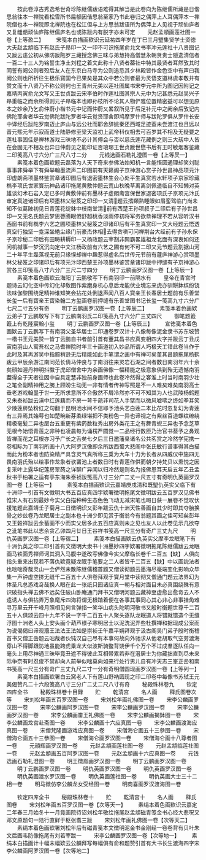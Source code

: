 <!-- { "loadSidebar": true } -->
　　按此卷淳古秀逸希世奇珍陈继儒跋语难得其解当是此卷向为陈继儒所藏是日偕思翁往本一禅院看松雪所书扁额因偕思翁至家乃书此卷归之偶萍上人耳偶萍本一禅院僧也本一禅院即北禅院也在松江但与上方思翁跋语所为偶萍上人见视于顽仙庐者又复龃龉顽仙庐陈继儒庐名也或陈跋内有脱字亦未可定
　　元赵孟頫画莲社图一卷【上等盈二】
　　宋笺本白描画欵识云延祐四年岁在丁巳三月朢集贤学士资徳大夫赵孟頫临下有赵氏子昻印一又一印不可识拖尾俞允文书李冲元莲社十八贤图记又跋云逺公初从佛防跋陁罗三藏授念佛三昧与弟慧持高僧慧永朝贤贵士隠逸清信者一百二十三人为铭誓生净土刘程之着文此称十八贤者葢社中特其最贤者耳然攷其时同誓有阙公则者殁后友人在东京白马寺为公则追忌其夕林殿皆作金色空中有声曰我阙公则也所祈往生极乐寳国今已果矣是其众中若公则者最为灵悟支道林虞孝敬并有赞文而十八贤乃不称公则何也王青州元美以莲社图属书宋李元中所为图记因附记之嘉靖丙寅俞允文写又王世贞跋云宋李伯时作莲社图其宗人元中为记甚悉元赵吴兴子昻重临之而余所得则元子昻临本也即孙枝所不论其人物俨雅位置精密益可以想见原本之妙余乃乞俞仲蔚小楷书元中记而仲蔚又畧叙所见于后足补元中之阙余后攷记内佛陀耶舍者华云觉佛陀跋陀罗者华云觉贤耶舍即鸠摩罗什师与跋陀罗俱从罗什长安中译经后跋陀罗南迈止庐山与远公社而耶舍辞姚秦还西域足迹葢未尝渡江也且远以晋元熙元年示寂而道士陆静修至梁天监初上武帝科仪相去可百岁其不相及无疑要之莲社事固佳是禅林游戏三昧地不必计其傅会与否以慈氏莲花藏例之则三大刼中人皆在会固无不相及也异日仲蔚见之能印证否琅琊王世贞跋世懋书后有王时敏烟客鉴藏二印笺高八寸六分广三尺八寸二分
　　元钱选画石勒礼澄图一卷【上等昃一】
　　素笺本着色画欵题云磊落为人天下奇来参佛法始知机一言能悟圆通理却笑刘聪事事非舜举下有舜举翰墨流声二印图前有天籁阁子京神游心赏子孙世昌神品项元汴印虚朗斋项墨林鉴赏章诸印图后有退密墨林生会心处平生真赏若水轩项子京家珍藏檇李项氏世家寳玩神品诸印拖尾黄敷仲题云荒山秋晩草离离剑佩遥临自不知懒对英雄谈幻术石岩入定已多时黄敷仲前有墨林子虚朗斋宫保世家退密项氏子京项元汴氏审定真迹诸印后有项墨林父秘笈之印印一又清题云搘頥熟睡眼如眉銮驾临门尚未知不似葛陂初见日青莲花绽鉢中枝南堂清前有西楚王孙项叔子二印后有子孙世昌印一又无名氏题云梦思瞢腾眼倦舒越桃香淡雨停初将军务欲叅禅理不若从容听汉书西窗书前有檇李六艺之圃项墨林父秘笈之印诸印后有平生真赏印一又大经题云悟透真空行独坚一龛深坐絶尘缘门前豪杰休相去得贪嗔可问禅荆台大经前有子孙永保子京珍秘二印后有田畴耕耨印一又杨政题云宰割非闗霸畧雄祖龙北面有深衷如何还问机椷事一梦沉沉向定中文江杨政前有六艺之圃有何不可二印又元节题云割据山河二十年平生磊落视无前只缘悮却禅中趣惹得虚名后世传元节前有蘧庐神游心赏项墨林父秘笈之印诸印后有项元汴印西楚王孙项墨林鉴赏章诸印跋中押缝有子京神游心赏各三印笺高八寸六分广三尺二寸四分
　　明丁云鹏画罗汉图一卷【上等辰一】
　　素笺本着色画欵云海阳丁云鹏敬写下有南羽印一前隔水有
　　皇帝在青宫时题诗云幻化空中传幻化却敎图作紫磨身机心息后龙能伏业境忘来虎亦驯缾鉢缤纷饶法味伽黎围绕足精神谁知笑会拈花处倒退声闻八百人寳亲王长春居士题前有乐善堂长玺一后有寳亲王寳染翰二方玺画卷前押缝有乐善堂图书记长玺一笺高九寸六分广七尺二寸五分有奇
　　明丁云鹏画罗汉图一卷【上等辰二】
　　素笺本着色画欵云弟子丁云鹏敬写下有丁云鹏南羽氏二印笺高九寸六分广三丈四尺
　　御笔题籖籖上有乾隆宸翰小玺
　　明丁云鹏画罗汉图一卷【上等辰三】
　　宣徳笺本着色画欵云丁云鹏写下有南羽父圣华居士二印通卷罗汉计十八像每像泥金隶书苏东坡赞一楷书王元美赞一皆丁云鹏自书者前引首有董其昌书应真变相四大字并跋云丁丑戊寅南羽山人寓吾松之马耆禅院时年三十画道初入妙品所谓人巧极天工错此卷当作于此时及其再游吴中指腕稍逊无后精能如此手笔谓之画中有禅可矣董其昌题拖尾杨鹤跋云甲辰余游江南同范长倩马仲良与丁南羽往来灵岩石湖之间者数日南羽年六十余矣顔如渥丹神明抖擞于虎邱僧舍中为余画佛像一幅精能之极意象俱到殆无遗憾南羽葢得全于天者往因中自具定慧非独前身画师也此卷冷然得之客淮上时当时南羽少壮之笔全副精神用之腕上顾盼生动无一非有情者传神写照是不一人难矣难矣南羽高士垂老游戏翰墨于世一无所求意所不合傲然不屑冷然亦不可不知其为人也武陵杨鹤题又朱泰祯跋云滇中红莲藕而不房一萼千葩非司花人手擘而以微风嘘咈之终如拳耳笑少陵莲房坠粉红之句翻于昆明池水间不信耶予池头艺白莲二本比花时忽复幻为青莲有三异焉其始萼也如楚畹新芽柔绿堪把不类粉色一异也谛视之有紫丝百道螺纹缭绕精极毫髪二异也层台五重更有紫菂数粒秀出房外类花王之有舞青蜺三异也予念芝草无根今始悟青莲之非种也凌晨每为诵楞严圆觉一二品经行数匝乃治官书葢予之鼻观皆禅而花之耳根亦习予广长之舌矣七夕后三日邀藩臬诸名公共茗赏之冷然学宪携一卷相眎为丁南羽所画十八大阿罗汉像即余所跋西蜀大悲阁中张氏敏行谱事得其白描而此为粉本者也防染精严具含灵气真所称三乗为大车十力为长者从四威仪中施四无畏南羽氏殆以绘事作龙象者欤畱池上者数日时有青莲作供而朝夕持梵贝以熏悦之因复采叶上露华纪莲房翠菂之详聊广异闻以归冷然是则名为报佛恩耳天启五年乙丑孟秋书于柏署之适有亭东海朱泰祯跋笺高八寸三分广二丈一尺五寸有奇明仇英画罗汉图一卷【上等宿一】
　　素笺本白描画欵识云嘉靖庚戌清和既朢仇英实父临下有十洲印一引首有文徴明大书五百应真四字欵署徴明拖尾文徴明跋云五百罗汉见佛书惟宋人有石刻最妙今实父白描种种生态色色飞动无减宋笔也暇日获一展卷不觉叹伏援笔题此嘉靖壬子菊月二日徴明识又彭年跋云仇十洲天性善画自其少时即其夺胎换骨之妙兹卷乃龙眠居士之副本也十洲少即见赏于衡翁今有翁题其画之佳可知矣彭年又王糓祥跋云余蓄画不少而实父居多此五百应真则未之见也友人以此卷见示几欲夺之泚笔书此以志余贪乙卯四月廿日王谷祥书笺高一尺三分有奇广三丈九尺
　　明仇英画罗汉图一卷【上等宿二】
　　素笺本白描画欵云仇英实父摩李龙眠笔下有十洲仇英之印二印引首有文徴明大隶书十洲墨妙四字欵署徴明拖尾陈继儒跋云龙眠画马铁面秀禅师诃其洞入马腹中遂改写佛像今实父摩临长卷千二百五【缺】人俱向指头重来出现若不落仇欵竟疑龙眠手笔要之二人者皆千二百五【缺】中以画説法者也咄咄奇哉灵山一会俨然未散陈继儒稽首题又僧读彻题云墨海尽毫端变化影响众毕集一声钟虚空挤无缝千二百五十人俱卷拜观于寳月堂中读彻又僧通门题云法界幻为体圣凡总游戏竒哉换人眼在此一张纸只园诸应真一朝与相对面目未必真围绕殊有意识破指头禅去佛不远矣住破山卧庵通门拜书又僧明河题云藏神至虚愈出愈竒去人不逺诱人与俱拈弄万象麾斥四海将谓无根踏着便在各事其事同心其心非心非事挂角难寻万里云开千峰月照相见何言弹指一笑华山病头陀明河敬书又殷时衡题世尊千二百五十人俱颂云四十九年不说一字千二百五十人聚头逐队龙眠道人将错就错造个无缝浮图十洲老人头上安头画个葫芦様子寒明居士以泥洗泥弄些杜撰禅和据现成公案而为说偈偈曰谛观灋王法法王法如是崇祯壬午嘉平朔拜观于汲古阁吴门弟子殷时衡稽首书又僧正嵒题云咄哉者伙钝汉自己尽有本事何故向外驰求从他老胡取气空劳渡海穿山不得脚跟防地虽能跨虎乗龙大似波斯骑鳖背饶伊千个万个不过成羣逐队任向一毫头上用尽神通三昧毕竟丑遮不得彼此互相带累若非在溍居士为你藏拙直到尽未来际争奈有时忍俊不禁却向人前举似咄莫向如来行处行男儿自有冲天志三峯正嵒和南书笺高一尺三分有竒广三丈九尺二寸一分有奇明僧圆现画罗汉图一卷【上等列一】
　　素笺本白描画欵署白云窝老人下有莲山野衲圆现之印二印卷中每像书苏轼王元美偈赞凡二十六段笺高八寸三分广二丈二尺八寸有奇
　　秘殿珠林卷九
　　钦定四库全书
　　秘殿珠林卷十目録
　　贮
　　乾清宫
　　名人画
　　释氏图卷次等
　　宋刘松年画五百罗汉图一卷
　　宋刘松年画礼佛图一卷
　　宋李公麟画罗汉图一卷
　　宋李公麟画阿罗汉图一卷
　　宋李公麟画罗汉图一卷
　　宋李公麟画罗汉图一卷
　　宋李公麟画畨王礼佛图一卷
　　宋李公麟画揭鉢图一卷
　　宋李公麟画龙宫赴斋图一卷
　　宋李公麟画十六应真图一卷
　　宋李公麟画渡海应真图一卷
　　宋僧梵隆画游戏应真图一卷
　　宋僧海仑画五十三叅图一卷
　　宋僧海仑画五十三叅图一卷
　　宋僧海仑画罗汉图一卷
　　宋僧海仑画十八尊者图一卷
　　元顔辉画罗汉图一卷
　　元赵孟頫画莲社图一卷
　　元赵孟頫临莲社图一卷
　　元赵孟頫画五百阿罗汉图一卷
　　元赵孟頫画十六应真图一卷
　　元钱选画石勒礼澄图一卷
　　明王徴鳯画罗汉图一卷
　　明丁云鹏画罗汉图一卷
　　明丁云鹏画罗汉图一卷
　　明仇英画罗汉图一卷
　　明仇英画罗汉图一卷
　　明仇英画渡水罗汉图一卷
　　明仇英画莲社图一卷
　　明仇英画大士三十二相一卷
　　明马徴仿李公麟龙女受经图一卷
　　明商喜画罗汉渡海图一卷

　　钦定四库全书
　　秘殿珠林卷十
　　贮
　　乾清宫十
　　名人画
　　释氏图卷
　　宋刘松年画五百罗汉图一卷【次等天一】
　　素绢本着色画欵识云嘉定二年春三月始冬十一月竟画院待诏刘松年敬绘拖尾赵孟頫磁青笺金书心经大悲呪又邓文原题句一陆行直鲜于枢张翥三跋
　　宋刘松年画礼佛图一卷【次等天二】
　　素绢本着色画欵署刘松年后有磁青笺本文徴明泥金书金刚经一卷卷背有贝叶朱文后画韦防像拖尾有刘若宰跋一
　　宋李公麟画罗汉图一卷【次等地一】
　　素绢本白描画计十幅末幅欵云公麟拜写每幅俱有俞和题赞引首有大书长生渡海四字宋李公麟画阿罗汉图一卷【次等地二】
